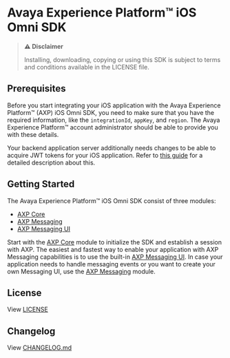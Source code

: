 # Avaya Experience Platform™ iOS Omni SDK

> **:warning: Disclaimer**
>
> Installing, downloading, copying or using this SDK is subject to terms and conditions available in the LICENSE file.

## Prerequisites

Before you start integrating your iOS application with the Avaya Experience Platform™ (AXP) iOS Omni SDK, you need to make sure that you have the required information, like the `integrationId`, `appKey`, and `region`. The Avaya Experience Platform™ account administrator should be able to provide you with these details.

Your backend application server additionally needs changes to be able to acquire JWT tokens for your iOS application. Refer to [this guide](https://developers.avayacloud.com/avaya-experience-platform/docs/overview#provisioning-an-integration) for a detailed description about this.

## Getting Started

The Avaya Experience Platform™ iOS Omni SDK consist of three modules:

- [AXP Core](./core.md)
- [AXP Messaging](./messaging.md)
- [AXP Messaging UI](./messaging-ui.md)

Start with the [AXP Core](./core.md) module to initialize the SDK and establish a session with AXP. The easiest and fastest way to enable your application with AXP Messaging capabilities is to use the built-in [AXP Messaging UI](./messaging-ui.md). In case your application needs to handle messaging events or you want to create your own Messaging UI, use the [AXP Messaging](./messaging.md) module.

## License

View [LICENSE](./LICENSE)

## Changelog

View [CHANGELOG.md](./CHANGELOG.md)
